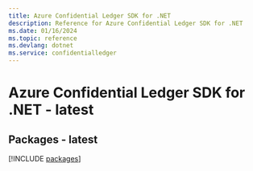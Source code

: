 ```yaml
---
title: Azure Confidential Ledger SDK for .NET
description: Reference for Azure Confidential Ledger SDK for .NET
ms.date: 01/16/2024
ms.topic: reference
ms.devlang: dotnet
ms.service: confidentialledger
---
```

# Azure Confidential Ledger SDK for .NET - latest
## Packages - latest
[!INCLUDE [packages](confidential-ledger-index.md)]